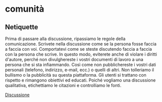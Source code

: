 # comunità
## Netiquette
Prima di passare alla discussione, ripassiamo le regole della comunicazione. Scrivete nella discussione come se la persona fosse faccia a faccia con voi. Comportatevi come se steste discutendo faccia a faccia con la persona che scrive. In questo modo, eviterete anche di violare i diritti d'autore, perché non divulghereste i vostri documenti di lavoro a una persona che si sta infiammando. Così come non pubblichereste i vostri dati personali (telefono, indirizzo, e-mail, ecc.) o quelli di altri. Non tolleriamo il bullismo o la pubblicità su questa piattaforma. Gli utenti si trattano con rispetto e rimangono obiettivi ed educati. Poiché vogliamo una discussione qualitativa, etichettiamo le citazioni e controlliamo le fonti.

[Discussione]()
